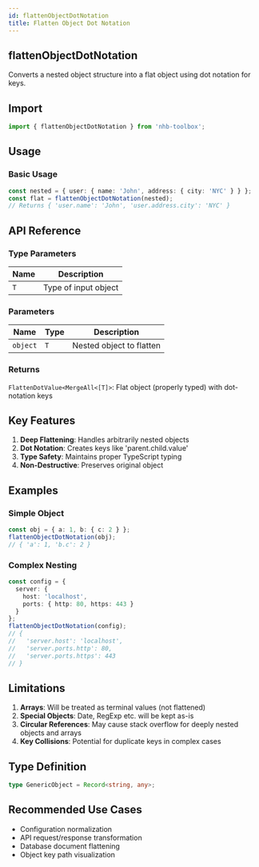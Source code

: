```yaml
---
id: flattenObjectDotNotation
title: Flatten Object Dot Notation
---
```


## flattenObjectDotNotation

Converts a nested object structure into a flat object using dot notation for keys.

## Import

```typescript
import { flattenObjectDotNotation } from 'nhb-toolbox';
```

## Usage

### Basic Usage

```typescript
const nested = { user: { name: 'John', address: { city: 'NYC' } } };
const flat = flattenObjectDotNotation(nested);
// Returns { 'user.name': 'John', 'user.address.city': 'NYC' }
```

## API Reference

### Type Parameters

| Name | Description          |
| ---- | -------------------- |
| `T`  | Type of input object |

### Parameters

| Name     | Type | Description              |
| -------- | ---- | ------------------------ |
| `object` | `T`  | Nested object to flatten |

### Returns

`FlattenDotValue<MergeAll<[T]>`: Flat object (properly typed) with dot-notation keys

## Key Features

1. **Deep Flattening**: Handles arbitrarily nested objects
2. **Dot Notation**: Creates keys like 'parent.child.value'
3. **Type Safety**: Maintains proper TypeScript typing
4. **Non-Destructive**: Preserves original object

## Examples

### Simple Object

```typescript
const obj = { a: 1, b: { c: 2 } };
flattenObjectDotNotation(obj);
// { 'a': 1, 'b.c': 2 }
```

### Complex Nesting

```typescript
const config = {
  server: {
    host: 'localhost',
    ports: { http: 80, https: 443 }
  }
};
flattenObjectDotNotation(config);
// {
//   'server.host': 'localhost',
//   'server.ports.http': 80,
//   'server.ports.https': 443
// }
```

## Limitations

1. **Arrays**: Will be treated as terminal values (not flattened)
2. **Special Objects**: Date, RegExp etc. will be kept as-is
3. **Circular References**: May cause stack overflow for deeply nested objects and arrays
4. **Key Collisions**: Potential for duplicate keys in complex cases

## Type Definition

```typescript
type GenericObject = Record<string, any>;
```

## Recommended Use Cases

- Configuration normalization
- API request/response transformation
- Database document flattening
- Object key path visualization
